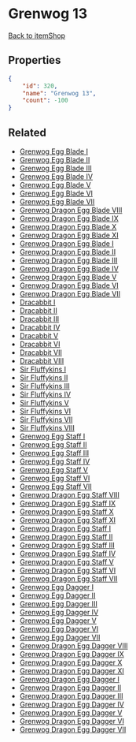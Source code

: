# Grenwog 13

<no description available>

[Back to itemShop](../item-shops.md)

## Properties

```json
{
    "id": 320,
    "name": "Grenwog 13",
    "count": -100
}
```

## Related

- [Grenwog Egg Blade I](../items/9217-grenwog-egg-blade-i.md)
- [Grenwog Egg Blade II](../items/9218-grenwog-egg-blade-ii.md)
- [Grenwog Egg Blade III](../items/9219-grenwog-egg-blade-iii.md)
- [Grenwog Egg Blade IV](../items/9220-grenwog-egg-blade-iv.md)
- [Grenwog Egg Blade V](../items/9221-grenwog-egg-blade-v.md)
- [Grenwog Egg Blade VI](../items/9222-grenwog-egg-blade-vi.md)
- [Grenwog Egg Blade VII](../items/9223-grenwog-egg-blade-vii.md)
- [Grenwog Dragon Egg Blade VIII](../items/9224-grenwog-dragon-egg-blade-viii.md)
- [Grenwog Dragon Egg Blade IX](../items/9225-grenwog-dragon-egg-blade-ix.md)
- [Grenwog Dragon Egg Blade X](../items/9226-grenwog-dragon-egg-blade-x.md)
- [Grenwog Dragon Egg Blade XI](../items/9227-grenwog-dragon-egg-blade-xi.md)
- [Grenwog Dragon Egg Blade I](../items/9228-grenwog-dragon-egg-blade-i.md)
- [Grenwog Dragon Egg Blade II](../items/9229-grenwog-dragon-egg-blade-ii.md)
- [Grenwog Dragon Egg Blade III](../items/9230-grenwog-dragon-egg-blade-iii.md)
- [Grenwog Dragon Egg Blade IV](../items/9231-grenwog-dragon-egg-blade-iv.md)
- [Grenwog Dragon Egg Blade V](../items/9232-grenwog-dragon-egg-blade-v.md)
- [Grenwog Dragon Egg Blade VI](../items/9233-grenwog-dragon-egg-blade-vi.md)
- [Grenwog Dragon Egg Blade VII](../items/9234-grenwog-dragon-egg-blade-vii.md)
- [Dracabbit I](../items/9235-dracabbit-i.md)
- [Dracabbit II](../items/9236-dracabbit-ii.md)
- [Dracabbit III](../items/9237-dracabbit-iii.md)
- [Dracabbit IV](../items/9238-dracabbit-iv.md)
- [Dracabbit V](../items/9239-dracabbit-v.md)
- [Dracabbit VI](../items/9240-dracabbit-vi.md)
- [Dracabbit VII](../items/9241-dracabbit-vii.md)
- [Dracabbit VIII](../items/9242-dracabbit-viii.md)
- [Sir Fluffykins I](../items/9243-sir-fluffykins-i.md)
- [Sir Fluffykins II](../items/9244-sir-fluffykins-ii.md)
- [Sir Fluffykins III](../items/9245-sir-fluffykins-iii.md)
- [Sir Fluffykins IV](../items/9246-sir-fluffykins-iv.md)
- [Sir Fluffykins V](../items/9247-sir-fluffykins-v.md)
- [Sir Fluffykins VI](../items/9248-sir-fluffykins-vi.md)
- [Sir Fluffykins VII](../items/9249-sir-fluffykins-vii.md)
- [Sir Fluffykins VIII](../items/9250-sir-fluffykins-viii.md)
- [Grenwog Egg Staff I](../items/9251-grenwog-egg-staff-i.md)
- [Grenwog Egg Staff II](../items/9252-grenwog-egg-staff-ii.md)
- [Grenwog Egg Staff III](../items/9253-grenwog-egg-staff-iii.md)
- [Grenwog Egg Staff IV](../items/9254-grenwog-egg-staff-iv.md)
- [Grenwog Egg Staff V](../items/9255-grenwog-egg-staff-v.md)
- [Grenwog Egg Staff VI](../items/9256-grenwog-egg-staff-vi.md)
- [Grenwog Egg Staff VII](../items/9257-grenwog-egg-staff-vii.md)
- [Grenwog Dragon Egg Staff VIII](../items/9258-grenwog-dragon-egg-staff-viii.md)
- [Grenwog Dragon Egg Staff IX](../items/9259-grenwog-dragon-egg-staff-ix.md)
- [Grenwog Dragon Egg Staff X](../items/9260-grenwog-dragon-egg-staff-x.md)
- [Grenwog Dragon Egg Staff XI](../items/9261-grenwog-dragon-egg-staff-xi.md)
- [Grenwog Dragon Egg Staff I](../items/9262-grenwog-dragon-egg-staff-i.md)
- [Grenwog Dragon Egg Staff II](../items/9263-grenwog-dragon-egg-staff-ii.md)
- [Grenwog Dragon Egg Staff III](../items/9264-grenwog-dragon-egg-staff-iii.md)
- [Grenwog Dragon Egg Staff IV](../items/9265-grenwog-dragon-egg-staff-iv.md)
- [Grenwog Dragon Egg Staff V](../items/9266-grenwog-dragon-egg-staff-v.md)
- [Grenwog Dragon Egg Staff VI](../items/9267-grenwog-dragon-egg-staff-vi.md)
- [Grenwog Dragon Egg Staff VII](../items/9268-grenwog-dragon-egg-staff-vii.md)
- [Grenwog Egg Dagger I](../items/9269-grenwog-egg-dagger-i.md)
- [Grenwog Egg Dagger II](../items/9270-grenwog-egg-dagger-ii.md)
- [Grenwog Egg Dagger III](../items/9271-grenwog-egg-dagger-iii.md)
- [Grenwog Egg Dagger IV](../items/9272-grenwog-egg-dagger-iv.md)
- [Grenwog Egg Dagger V](../items/9273-grenwog-egg-dagger-v.md)
- [Grenwog Egg Dagger VI](../items/9274-grenwog-egg-dagger-vi.md)
- [Grenwog Egg Dagger VII](../items/9275-grenwog-egg-dagger-vii.md)
- [Grenwog Dragon Egg Dagger VIII](../items/9276-grenwog-dragon-egg-dagger-viii.md)
- [Grenwog Dragon Egg Dagger IX](../items/9277-grenwog-dragon-egg-dagger-ix.md)
- [Grenwog Dragon Egg Dagger X](../items/9278-grenwog-dragon-egg-dagger-x.md)
- [Grenwog Dragon Egg Dagger XI](../items/9279-grenwog-dragon-egg-dagger-xi.md)
- [Grenwog Dragon Egg Dagger I](../items/9280-grenwog-dragon-egg-dagger-i.md)
- [Grenwog Dragon Egg Dagger II](../items/9281-grenwog-dragon-egg-dagger-ii.md)
- [Grenwog Dragon Egg Dagger III](../items/9282-grenwog-dragon-egg-dagger-iii.md)
- [Grenwog Dragon Egg Dagger IV](../items/9283-grenwog-dragon-egg-dagger-iv.md)
- [Grenwog Dragon Egg Dagger V](../items/9284-grenwog-dragon-egg-dagger-v.md)
- [Grenwog Dragon Egg Dagger VI](../items/9285-grenwog-dragon-egg-dagger-vi.md)
- [Grenwog Dragon Egg Dagger VII](../items/9286-grenwog-dragon-egg-dagger-vii.md)

